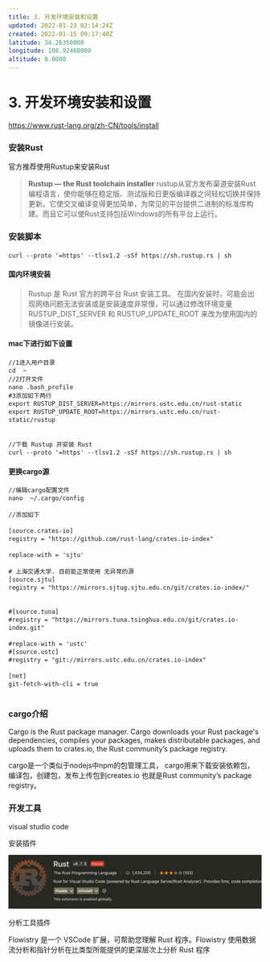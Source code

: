 ```yaml
---
title: 3. 开发环境安装和设置
updated: 2022-01-23 02:14:24Z
created: 2022-01-15 09:17:40Z
latitude: 34.26350000
longitude: 108.92460000
altitude: 0.0000
---
```


# 3. 开发环境安装和设置

https://www.rust-lang.org/zh-CN/tools/install

### 安装Rust

官方推荐使用Rustup来安装Rust

> **Rustup — the Rust toolchain installer**
> rustup从官方发布渠道安装Rust编程语言，使你能够在稳定版、测试版和日更版编译器之间轻松切换并保持更新。它使交叉编译变得更加简单，为常见的平台提供二进制的标准库构建。而且它可以使Rust支持包括Windows的所有平台上运行。

### 安装脚本

`curl --proto '=https' --tlsv1.2 -sSf https://sh.rustup.rs | sh`

#### 国内环境安装

> Rustup 是 Rust 官方的跨平台 Rust 安装工具。 在国内安装时，可能会出现网络问题无法安装或是安装速度非常慢，可以通过修改环境变量 RUSTUP\_DIST\_SERVER 和 RUSTUP\_UPDATE\_ROOT 来改为使用国内的镜像进行安装。

#### mac下进行如下设置

```
//1进入用户目录
cd  ~
//2打开文件
nano .bash_profile
#3添加如下两行
export RUSTUP_DIST_SERVER=https://mirrors.ustc.edu.cn/rust-static
export RUSTUP_UPDATE_ROOT=https://mirrors.ustc.edu.cn/rust-static/rustup


//下载 Rustup 并安装 Rust
curl --proto '=https' --tlsv1.2 -sSf https://sh.rustup.rs | sh

```

#### 更换cargo源

```
//编辑cargo配置文件
nano  ~/.cargo/config

//添加如下 

[source.crates-io]
registry = "https://github.com/rust-lang/crates.io-index"

replace-with = 'sjtu'

# 上海交通大学. 目前能正常使用 无异常的源
[source.sjtu]
registry = "https://mirrors.sjtug.sjtu.edu.cn/git/crates.io-index/"


#[source.tuna]
#registry = "https://mirrors.tuna.tsinghua.edu.cn/git/crates.io-index.git"

#replace-with = 'ustc'
#[source.ustc]
#registry = "git://mirrors.ustc.edu.cn/crates.io-index"

[net]
git-fetch-with-cli = true


```

### cargo介绍

Cargo is the Rust package manager. Cargo downloads your Rust package's dependencies, compiles your packages, makes distributable packages, and uploads them to crates.io, the Rust community’s package registry. 

cargo是一个类似于nodejs中npm的包管理工具， cargo用来下载安装依赖包， 编译包，创建包，发布上传包到creates.io  也就是Rust community’s package registry。



### 开发工具

visual studio code

安装插件

![Screen Shot 2022-01-15 at 18.40.35.png](../_resources/Screen%20Shot%202022-01-15%20at%2018.40.35.png)

分析工具插件

Flowistry 是一个 VSCode 扩展，可帮助您理解 Rust 程序。Flowistry 使用数据流分析和指针分析在比类型所能提供的更深层次上分析 Rust 程序
